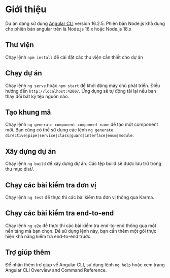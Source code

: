 # Giới thiệu 

Dự án đang sử dụng [Angular CLI](https://github.com/angular/angular-cli) version 16.2.5.
Phiên bản Node.js khả dụng cho phiên bản angular trên là Node.js 16.x hoặc Node.js 18.x

## Thư viện 
Chạy lệnh `npm install` để cài đặt các thư viện cần thiết cho dự án 

## Chạy dự án

Chạy lệnh `ng serve` hoặc `npm start` để khởi động máy chủ phát triển. Điều hướng đến `http://localhost:4200/`. Ứng dụng sẽ tự động tải lại nếu bạn thay đổi bất kỳ tệp nguồn nào.

## Tạo khung mã

Chạy lệnh `ng generate component component-name` để tạo một component mới. Bạn cũng có thể sử dụng các lệnh `ng generate directive|pipe|service|class|guard|interface|enum|module`.

## Xây dựng dự án

Chạy lệnh `ng build` để xây dựng dự án. Các tệp build sẽ được lưu trữ trong thư mục dist/.

## Chạy các bài kiểm tra đơn vị

Chạy lệnh `ng test` để thực thi các bài kiểm tra đơn vị thông qua Karma.

## Chạy các bài kiểm tra end-to-end

Chạy lệnh `ng e2e` để thực thi các bài kiểm tra end-to-end thông qua một nền tảng mà bạn chọn. Để sử dụng lệnh này, bạn cần thêm một gói thực hiện khả năng kiểm tra end-to-end trước.

## Trợ giúp thêm

Để nhận thêm trợ giúp về Angular CLI, sử dụng lệnh `ng help` hoặc xem trang Angular CLI Overview and Command Reference.
